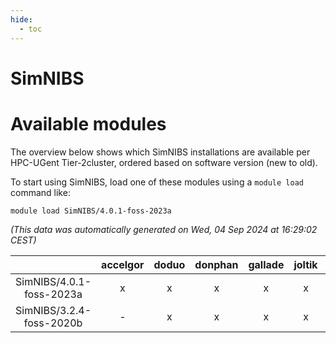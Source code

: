 ```yaml
---
hide:
  - toc
---
```


SimNIBS
=======

# Available modules


The overview below shows which SimNIBS installations are available per HPC-UGent Tier-2cluster, ordered based on software version (new to old).

To start using SimNIBS, load one of these modules using a `module load` command like:

```shell
module load SimNIBS/4.0.1-foss-2023a
```

*(This data was automatically generated on Wed, 04 Sep 2024 at 16:29:02 CEST)*  

| |accelgor|doduo|donphan|gallade|joltik|shinx|skitty|
| :---: | :---: | :---: | :---: | :---: | :---: | :---: | :---: |
|SimNIBS/4.0.1-foss-2023a|x|x|x|x|x|x|x|
|SimNIBS/3.2.4-foss-2020b|-|x|x|x|x|-|x|
